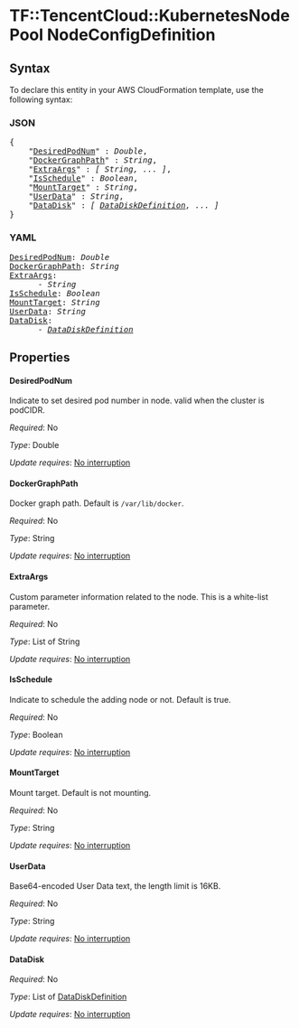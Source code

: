 # TF::TencentCloud::KubernetesNodePool NodeConfigDefinition

## Syntax

To declare this entity in your AWS CloudFormation template, use the following syntax:

### JSON

<pre>
{
    "<a href="#desiredpodnum" title="DesiredPodNum">DesiredPodNum</a>" : <i>Double</i>,
    "<a href="#dockergraphpath" title="DockerGraphPath">DockerGraphPath</a>" : <i>String</i>,
    "<a href="#extraargs" title="ExtraArgs">ExtraArgs</a>" : <i>[ String, ... ]</i>,
    "<a href="#isschedule" title="IsSchedule">IsSchedule</a>" : <i>Boolean</i>,
    "<a href="#mounttarget" title="MountTarget">MountTarget</a>" : <i>String</i>,
    "<a href="#userdata" title="UserData">UserData</a>" : <i>String</i>,
    "<a href="#datadisk" title="DataDisk">DataDisk</a>" : <i>[ <a href="datadiskdefinition.md">DataDiskDefinition</a>, ... ]</i>
}
</pre>

### YAML

<pre>
<a href="#desiredpodnum" title="DesiredPodNum">DesiredPodNum</a>: <i>Double</i>
<a href="#dockergraphpath" title="DockerGraphPath">DockerGraphPath</a>: <i>String</i>
<a href="#extraargs" title="ExtraArgs">ExtraArgs</a>: <i>
      - String</i>
<a href="#isschedule" title="IsSchedule">IsSchedule</a>: <i>Boolean</i>
<a href="#mounttarget" title="MountTarget">MountTarget</a>: <i>String</i>
<a href="#userdata" title="UserData">UserData</a>: <i>String</i>
<a href="#datadisk" title="DataDisk">DataDisk</a>: <i>
      - <a href="datadiskdefinition.md">DataDiskDefinition</a></i>
</pre>

## Properties

#### DesiredPodNum

Indicate to set desired pod number in node. valid when the cluster is podCIDR.

_Required_: No

_Type_: Double

_Update requires_: [No interruption](https://docs.aws.amazon.com/AWSCloudFormation/latest/UserGuide/using-cfn-updating-stacks-update-behaviors.html#update-no-interrupt)

#### DockerGraphPath

Docker graph path. Default is `/var/lib/docker`.

_Required_: No

_Type_: String

_Update requires_: [No interruption](https://docs.aws.amazon.com/AWSCloudFormation/latest/UserGuide/using-cfn-updating-stacks-update-behaviors.html#update-no-interrupt)

#### ExtraArgs

Custom parameter information related to the node. This is a white-list parameter.

_Required_: No

_Type_: List of String

_Update requires_: [No interruption](https://docs.aws.amazon.com/AWSCloudFormation/latest/UserGuide/using-cfn-updating-stacks-update-behaviors.html#update-no-interrupt)

#### IsSchedule

Indicate to schedule the adding node or not. Default is true.

_Required_: No

_Type_: Boolean

_Update requires_: [No interruption](https://docs.aws.amazon.com/AWSCloudFormation/latest/UserGuide/using-cfn-updating-stacks-update-behaviors.html#update-no-interrupt)

#### MountTarget

Mount target. Default is not mounting.

_Required_: No

_Type_: String

_Update requires_: [No interruption](https://docs.aws.amazon.com/AWSCloudFormation/latest/UserGuide/using-cfn-updating-stacks-update-behaviors.html#update-no-interrupt)

#### UserData

Base64-encoded User Data text, the length limit is 16KB.

_Required_: No

_Type_: String

_Update requires_: [No interruption](https://docs.aws.amazon.com/AWSCloudFormation/latest/UserGuide/using-cfn-updating-stacks-update-behaviors.html#update-no-interrupt)

#### DataDisk

_Required_: No

_Type_: List of <a href="datadiskdefinition.md">DataDiskDefinition</a>

_Update requires_: [No interruption](https://docs.aws.amazon.com/AWSCloudFormation/latest/UserGuide/using-cfn-updating-stacks-update-behaviors.html#update-no-interrupt)

